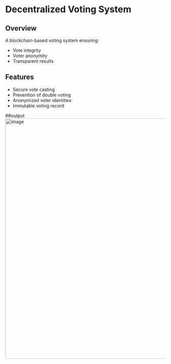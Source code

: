 # Decentralized Voting System

## Overview
A blockchain-based voting system ensuring:
- Vote integrity
- Voter anonymity
- Transparent results

## Features
- Secure vote casting
- Prevention of double voting
- Anonymized voter identities
- Immutable voting record

##output
<img width="755" alt="image" src="https://github.com/user-attachments/assets/10044d4c-634d-4101-b9e5-8adc0c6baa1a" />
